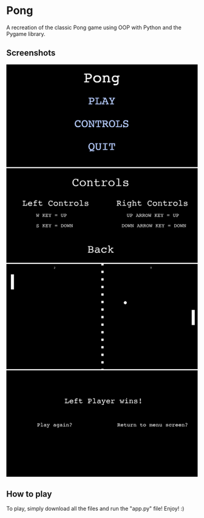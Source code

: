 # Pong
A recreation of the classic Pong game using OOP with Python and the Pygame library.

## Screenshots

![Menu](imgs/pongmenu.png)
![Controls](imgs/controls.png)
![Gameplay](imgs/gameplay.png)
![Win](imgs/wingame.png)

## How to play
To play, simply download all the files and run the "app.py" file! Enjoy! :)
